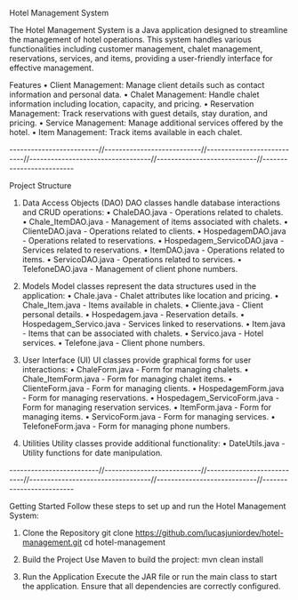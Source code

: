 Hotel Management System

The Hotel Management System is a Java application designed to streamline the management of hotel operations. This system handles various functionalities including customer management, chalet management, reservations, services, and items, providing a user-friendly interface for effective management.

Features
•	Client Management: Manage client details such as contact information and personal data.
•	Chalet Management: Handle chalet information including location, capacity, and pricing.
•	Reservation Management: Track reservations with guest details, stay duration, and pricing.
•	Service Management: Manage additional services offered by the hotel.
•	Item Management: Track items available in each chalet.

-------------------------//---------------------------//---------------------------//----------------------------------//----------------------------//-------------------------

Project Structure

1. Data Access Objects (DAO)
DAO classes handle database interactions and CRUD operations:
•	ChaleDAO.java - Operations related to chalets.
•	Chale_ItemDAO.java - Management of items associated with chalets.
•	ClienteDAO.java - Operations related to clients.
•	HospedagemDAO.java - Operations related to reservations.
•	Hospedagem_ServicoDAO.java - Services related to reservations.
•	ItemDAO.java - Operations related to items.
•	ServicoDAO.java - Operations related to services.
•	TelefoneDAO.java - Management of client phone numbers.

2. Models
Model classes represent the data structures used in the application:
•	Chale.java - Chalet attributes like location and pricing.
•	Chale_Item.java - Items available in chalets.
•	Cliente.java - Client personal details.
•	Hospedagem.java - Reservation details.
•	Hospedagem_Servico.java - Services linked to reservations.
•	Item.java - Items that can be associated with chalets.
•	Servico.java - Hotel services.
•	Telefone.java - Client phone numbers.

3. User Interface (UI)
UI classes provide graphical forms for user interactions:
•	ChaleForm.java - Form for managing chalets.
•	Chale_ItemForm.java - Form for managing chalet items.
•	ClienteForm.java - Form for managing clients.
•	HospedagemForm.java - Form for managing reservations.
•	Hospedagem_ServicoForm.java - Form for managing reservation services.
•	ItemForm.java - Form for managing items.
•	ServicoForm.java - Form for managing services.
•	TelefoneForm.java - Form for managing phone numbers.

4. Utilities
Utility classes provide additional functionality:
•	DateUtils.java - Utility functions for date manipulation.

-------------------------//---------------------------//---------------------------//----------------------------------//----------------------------//-------------------------

Getting Started
Follow these steps to set up and run the Hotel Management System:

1.	Clone the Repository
git clone https://github.com/lucasjuniordev/hotel-management.git cd hotel-management

2.	Build the Project
Use Maven to build the project:
mvn clean install

3.	Run the Application
Execute the JAR file or run the main class to start the application. Ensure that all dependencies are correctly configured.
